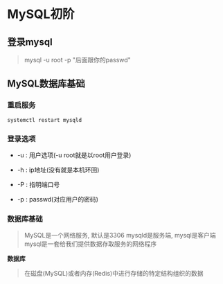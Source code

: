 # MySQL初阶

## 登录mysql

> mysql -u root -p "后面跟你的passwd"

## MySQL数据库基础

### 重启服务

```shell
systemctl restart mysqld
``` 

### 登录选项

- -u : 用户选项(-u root就是以root用户登录)

- -h : ip地址(没有就是本机环回) 

- -P : 指明端口号

- -p : passwd(对应用户的密码)

### 数据库基础

> MySQL是一个网络服务, 默认是3306
> mysqld是服务端, mysql是客户端
> mysql是一套给我们提供数据存取服务的网络程序

**数据库**

> 在磁盘(MySQL)或者内存(Redis)中进行存储的特定结构组织的数据





